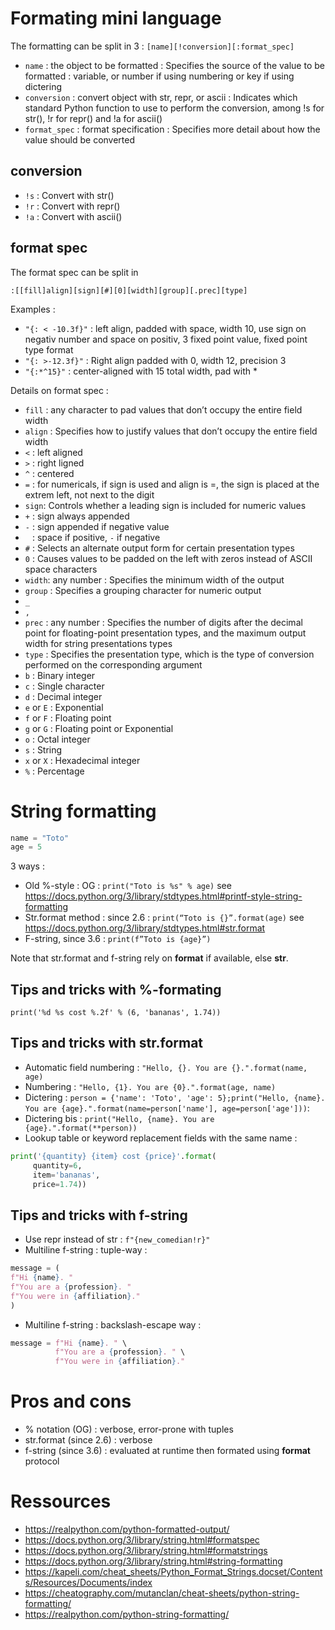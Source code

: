 # Formating mini language
The formatting can be split in 3 : `[name][!conversion][:format_spec]`
 - `name` : the object to be formatted : Specifies the source of the value to be formatted : variable, or number if using numbering or key if using dictering
 - `conversion` : convert object with str, repr, or ascii : Indicates which standard Python function to use to perform the conversion, among !s for str(), !r for repr() and !a for ascii()
 - `format_spec` : format specification : Specifies more detail about how the value should be converted
    
## conversion
 - `!s` : Convert with str()
 - `!r` : Convert with repr()
 - `!a` : Convert with ascii()

## format spec

The format spec can be split in 

`:[[fill]align][sign][#][0][width][group][.prec][type]`

Examples : 
 - `"{: < -10.3f}"` : left align, padded with space, width 10, use sign on negativ number and space on positiv, 3 fixed point value, fixed point type format
 - `"{: >-12.3f}"` : Right align padded with 0, width 12, precision 3
 - `"{:*^15}"` : center-aligned with 15 total width, pad with *

Details on format spec : 
 - `fill` : any character to pad values that don’t occupy the entire field width
 - `align` : Specifies how to justify values that don’t occupy the entire field width
  - `<` : left aligned
  - `>` : right ligned
  - `^` : centered
  - `=` : for numericals, if sign is used and align is =, the sign is placed at the extrem left, not next to the digit
 - `sign`: Controls whether a leading sign is included for numeric values
  - `+` : sign always appended
  - `-` : sign appended if negative value
  - ` ` : space if positive, `-` if negative
 - `#` : Selects an alternate output form for certain presentation types
 - `0` : Causes values to be padded on the left with zeros instead of ASCII space characters
 - `width`: any number : Specifies the minimum width of the output
 - `group` : Specifies a grouping character for numeric output
  - `_`
  - `,`
 - `prec` : any number : Specifies the number of digits after the decimal point for floating-point presentation types, and the maximum output width for string presentations types
 - `type` : Specifies the presentation type, which is the type of conversion performed on the corresponding argument
  - `b` : Binary integer
  - `c` : Single character
  - `d` : Decimal integer
  - `e` or `E` : Exponential
  - `f` or `F` : Floating point
  - `g` or `G` : Floating point or Exponential
  - `o` : Octal integer
  - `s` : String
  - `x` or `X` : Hexadecimal integer
  - `%` : Percentage
  
  
# String formatting
 
```python
name = "Toto"
age = 5
```

3 ways :
 - Old %-style : OG : `print("Toto is %s" % age)` see https://docs.python.org/3/library/stdtypes.html#printf-style-string-formatting
 - Str.format method : since 2.6 : `print(“Toto is {}”.format(age)` see https://docs.python.org/3/library/stdtypes.html#str.format
 - F-string, since 3.6 : `print(f”Toto is {age}”)`
 
Note that str.format and f-string rely on __format__ if available, else __str__.
 
 
## Tips and tricks with %-formating
`print('%d %s cost %.2f' % (6, 'bananas', 1.74))`


## Tips and tricks with str.format
- Automatic field numbering : `"Hello, {}. You are {}.".format(name, age)`
- Numbering : `"Hello, {1}. You are {0}.".format(age, name)`
- Dictering : `person = {'name': 'Toto', 'age': 5};print("Hello, {name}. You are {age}.".format(name=person['name'], age=person['age']))`:
- Dictering bis : `print("Hello, {name}. You are {age}.".format(**person))`
- Lookup table or keyword replacement fields with the same name :
```python
print('{quantity} {item} cost {price}'.format(
     quantity=6,
     item='bananas',
     price=1.74))
```

 
## Tips and tricks with f-string
 
 - Use repr instead of str : `f"{new_comedian!r}"`
 - Multiline f-string : tuple-way :
```python
message = (
f"Hi {name}. "
f"You are a {profession}. "
f"You were in {affiliation}."
)
```
 - Multiline f-string : backslash-escape way :
```python
message = f"Hi {name}. " \
          f"You are a {profession}. " \
          f"You were in {affiliation}."
```

  
# Pros and cons
- % notation (OG) : verbose, error-prone with tuples
- str.format (since 2.6) : verbose
- f-string (since 3.6) : evaluated at runtime then formated using __format__ protocol

  
# Ressources
 - https://realpython.com/python-formatted-output/
 - https://docs.python.org/3/library/string.html#formatspec
 - https://docs.python.org/3/library/string.html#formatstrings
 - https://docs.python.org/3/library/string.html#string-formatting 
 - https://kapeli.com/cheat_sheets/Python_Format_Strings.docset/Contents/Resources/Documents/index
 - https://cheatography.com/mutanclan/cheat-sheets/python-string-formatting/   
 - https://realpython.com/python-string-formatting/
